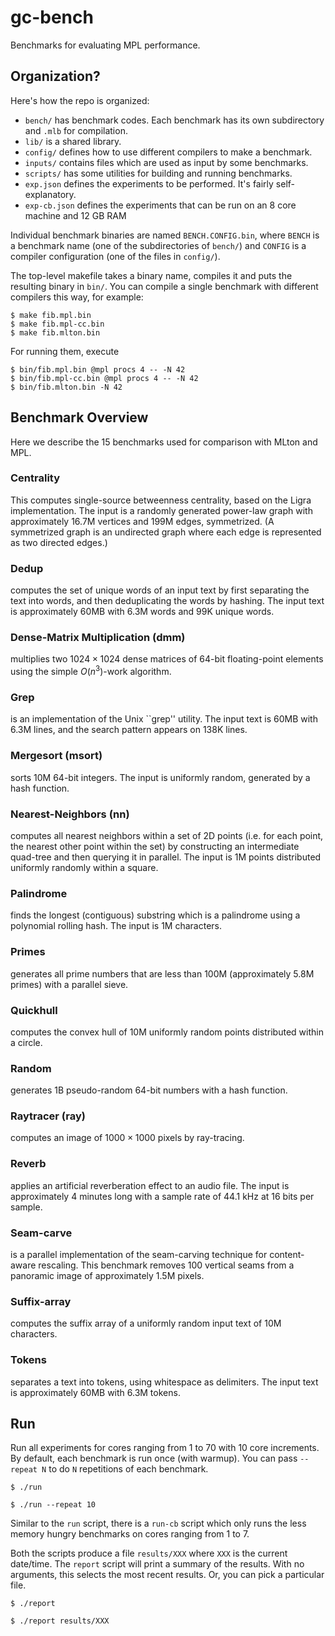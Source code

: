 # gc-bench
Benchmarks for evaluating MPL performance.

## Organization?

Here's how the repo is organized:

  * `bench/` has benchmark codes. Each benchmark has its own subdirectory and
  `.mlb` for compilation.
  * `lib/` is a shared library.
  * `config/` defines how to use different compilers to make a benchmark.
  * `inputs/` contains files which are used as input by some benchmarks.
  * `scripts/` has some utilities for building and running benchmarks.
  * `exp.json` defines the experiments to be performed. It's fairly
  self-explanatory.
  * `exp-cb.json` defines the experiments that can be run on an 8 core machine
     and 12 GB RAM

Individual benchmark binaries are named `BENCH.CONFIG.bin`, where `BENCH` is a
benchmark name (one of the subdirectories of `bench/`) and `CONFIG` is a
compiler configuration (one of the files in `config/`).

The top-level makefile takes a binary name, compiles it and puts the resulting
binary in `bin/`. You can compile a single benchmark with different compilers this way, for example:
```
$ make fib.mpl.bin
$ make fib.mpl-cc.bin
$ make fib.mlton.bin
```
For running them, execute
```
$ bin/fib.mpl.bin @mpl procs 4 -- -N 42
$ bin/fib.mpl-cc.bin @mpl procs 4 -- -N 42
$ bin/fib.mlton.bin -N 42
```


## Benchmark Overview

Here we describe the 15 benchmarks used for comparison with MLton and MPL.

### Centrality
This computes single-source betweenness centrality,
based on the Ligra implementation.
The input is a randomly
generated power-law graph with approximately
16.7M vertices and
199M edges, symmetrized.
(A symmetrized graph is an undirected graph where each edge is
represented as two directed edges.)

### Dedup
computes the set of unique words of an input text by first separating the
text into words, and then deduplicating the words by hashing.
The input text is approximately 60MB with 6.3M words and
99K unique words.

### Dense-Matrix Multiplication (dmm)
multiplies two $1024 \times 1024$
dense matrices of 64-bit floating-point elements
using the simple $O(n^3)$-work algorithm.

### Grep
is an implementation of the Unix ``grep'' utility.
The input text is 60MB with 6.3M lines, and the search pattern appears on
138K lines.

### Mergesort (msort)
sorts 10M 64-bit integers.
The input is uniformly random, generated by a hash function.

### Nearest-Neighbors (nn)
computes all nearest neighbors within a set of 2D points (i.e. for each point,
the nearest other point within the set) by constructing an intermediate
quad-tree and then querying it in parallel.
The input is 1M points distributed uniformly randomly within a square.

### Palindrome
finds the longest (contiguous) substring which is a palindrome using a
polynomial rolling hash.
The input is 1M characters.

### Primes
generates all prime numbers that are less than 100M (approximately 5.8M primes)
with a parallel sieve.

### Quickhull
computes the convex hull of 10M uniformly random points distributed within a
circle.

### Random
generates 1B pseudo-random 64-bit numbers with a hash function.

### Raytracer (ray)
computes an image of $1000 \times 1000$ pixels by ray-tracing.

### Reverb
applies an artificial reverberation effect to an audio file.
The input is approximately 4 minutes long with a
sample rate of 44.1 kHz at 16 bits per sample.

### Seam-carve
is a parallel implementation of the seam-carving technique for
content-aware rescaling.
This benchmark removes 100 vertical seams from a panoramic image of approximately 1.5M
pixels.

### Suffix-array
computes the suffix array of a uniformly random input text of 10M characters.

### Tokens
separates a text into tokens, using whitespace as delimiters.
The input text is approximately 60MB with 6.3M tokens.

## Run

Run all experiments for cores ranging from 1 to 70 with 10 core increments.
By default, each benchmark is run once (with warmup).
You can pass `--repeat N` to do `N` repetitions of each benchmark.
```
$ ./run
```
```
$ ./run --repeat 10
```
Similar to the `run` script, there is a `run-cb` 
script which only runs  the less memory hungry benchmarks on cores ranging from 1 to 7.

Both the scripts produce a file `results/XXX` where `XXX` is the
current date/time. The `report` script will print a summary of the results. 
With no arguments, this selects the most recent results. Or, you can pick a
particular file.

```
$ ./report
```
```
$ ./report results/XXX
```
